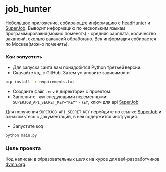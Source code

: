 # job_hunter
Небольшое приложение, собирающее информацию с [HeadHunter](https://hh.ru/) и [SuperJob](https://www.superjob.ru/).
Выводит информацию по нескольким языкам программирования(можно поменять) - средняя зарплата, количество вакансий,
сколько вакансий обработано. Вся информация собирается по Москве(можно поменять).
### Как запустить
* Для запуска сайта вам понадобится Python третьей версии.
* Скачайте код с GitHub. Затем установите зависимости
```sh
pip install -r requirements.txt
```
* Создайте файл `.env` в директории с проектом.
* Заполните `.env` следующими переменными:
`SUPERJOB_API_SECRET_KEY="KEY"` - `KEY`, ключ для api [SuperJob](https://api.superjob.ru/#password)

Для получения `SUPERJOB_API_SECRET_KEY` перейдите по ссылке [SuperJob](https://api.superjob.ru/#password) и
ознакомьтесь с документаций, в ней содержится инструкция.
* Запустите код
```sh
python main.py
```
### Цель проекта
Код написан в образовательных целях на курсе для веб-разработчиков [dvmn.org](https://dvmn.org/modules/).

